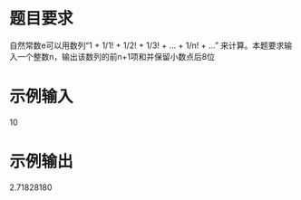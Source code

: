 # 题目要求
自然常数e可以用数列“1 + 1/1! + 1/2! + 1/3! + ... + 1/n! + ...”
来计算。本题要求输入一个整数n，输出该数列的前n+1项和并保留小数点后8位
# 示例输入
10
# 示例输出
2.71828180
